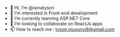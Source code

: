 - 👋 Hi, I’m @ismatyson
- 👀 I’m interested in Front-end development
- 🌱 I’m currently learning ASP.NET Core
- 💞️ I’m looking to collaborate on ReactJs apps
- 📫 How to reach me : tyson.muvunyi6@gmail.com

<!---
ismatyson/ismatyson is a ✨ special ✨ repository because its `README.md` (this file) appears on your GitHub profile.
You can click the Preview link to take a look at your changes.
--->
